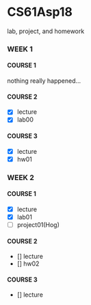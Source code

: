 # CS61Asp18
lab, project, and homework 

### WEEK 1
#### COURSE 1
nothing really happened...
#### COURSE 2
- [x] lecture
- [x] lab00
#### COURSE 3
- [x] lecture
- [x] hw01

### WEEK 2
#### COURSE 1
- [x] lecture
- [x] lab01
- [ ] project01(Hog)
#### COURSE 2
- [] lecture
- [] hw02
#### COURSE 3
- [] lecture


